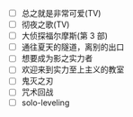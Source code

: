 - [ ] 总之就是非常可爱(TV)
- [ ] 彻夜之歌(TV)
- [ ] 大侦探福尔摩斯(第 3 部)
- [ ] 通往夏天的隧道，离别的出口
- [ ] 想要成为影之实力者
- [ ] 欢迎来到实力至上主义的教室
- [ ] 鬼灭之刃
- [ ] 咒术回战
- [ ] solo-leveling
